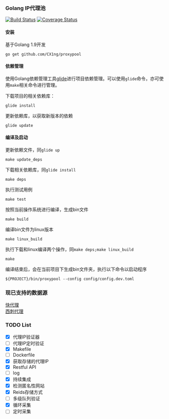 ### Golang IP代理池
[![Build Status](https://travis-ci.org/CX1ng/proxypool.svg?branch=master)](https://travis-ci.org/CX1ng/proxypool)
[![Coverage Status](https://coveralls.io/repos/github/CX1ng/proxypool/badge.svg?branch=mock_test_case)](https://coveralls.io/github/CX1ng/proxypool?branch=mock_test_case)  
#### 安装  
基于Golang 1.9开发
```
go get github.com/CX1ng/proxypool
```
#### 依赖管理  
使用Golang依赖管理工具[glide](https://github.com/Masterminds/glide)进行项目依赖管理。可以使用`glide`命令，亦可使用`make`相关命令进行管理。

下载项目的相关依赖库：  
```
glide install
```
更新依赖库，以获取新版本的依赖 
```
glide update
```
#### 编译及启动  

更新依赖文件，同`glide up`  
```
make update_deps
```
下载相关依赖库，同`glide install`  
```
make deps
```
执行测试用例
```
make test
```
按照当前操作系统进行编译，生成bin文件  
```
make build
```
编译bin文件为linux版本  
```
make linux_build  
```
执行下载和linux编译两个操作，同`make deps;make linux_build`  
```
make
```
编译结束后，会在当前项目下生成bin文件夹，执行以下命令以启动程序  
```
${PROJECT}/bin/proxypool --config config/config.dev.toml
```

### 现已支持的数据源
[快代理](https://www.kuaidaili.com/)  
[西刺代理](http://www.xicidaili.com/nn/1)

### TODO List
- [x] 代理IP验证器  
- [ ] 代理IP定时验证
- [x] Makefile
- [ ] Dockerfile
- [x] 获取存储的代理IP
- [x] Restful API
- [ ] log
- [x] 持续集成
- [x] 检测匿名性网站
- [x] Reids存储方式
- [ ] 多级队列验证
- [x] 循环采集
- [ ] 定时采集